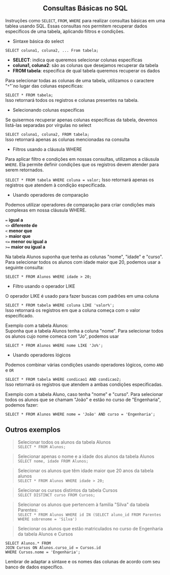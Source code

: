 ##  <center>Consultas Básicas no SQL</center>

Instruções como ``SELECT``,  ``FROM``,  ``WHERE`` para realizar consultas básicas em uma tablea usando SQL. Essas consultas nos permitem recuperar dados específicos de uma tabela, aplicando filtros e condições.

- Sintaxe básica do select

```SELECT coluna1, coluna2, ... From tabela;```

- **SELECT**: indica que queremos selecionar colunas específicas <br>
- **coluna1, coluna2**: são as colunas que desejamos recuperar da tabela <br>
- **FROM tabela**: especifica de qual tabela queremos recuperar os dados <br>

Para selecionar todas as colunas de uma tabela, utilizamos o caractere "``*``"`no lugar das colunas especificas:

```SELECT * FROM tabela;``` <br>
Isso retornará todos os registros e colunas presentes na tabela.

- Selecionando colunas específicas 

Se quisermos recuperar apenas colunas específicas da tabela, devemos listá-las separadas por vírgulas no select 

```SELECT coluna1, coluna2, FROM tabela;``` <br>
Isso retornará apenas as colunas mencionadas na consulta

- Filtros usando a cláusula WHERE

Para aplicar filtro e condições em nossas consultas, utilizamos a cláusula ``WHERE``. Ela permite definir condições que os registros devem atender para serem retornados. 

```SELECT * FROM tabela WHERE coluna = valor;```
Isso retornará apenas os registros que atendem à condição especificada.

- Usando operadores de comparação

Podemos utilizar operadores de comparação para criar condições mais complexas em nossa cláusula WHERE. 

``=`` __igual a__ <br>
``<>`` __diferente de__ <br>
``<`` __menor que__ <br>
``>`` __maior que__ <br>
``<=`` __menor ou igual a__ <br>
``>=`` __maior ou igual a__ <br>

Na tabela Alunos suponha que tenha as colunas "nome", "idade" e "curso". Para selecionar todos os alunos com idade maior que 20, podemos usar a seguinte consulta: 

```SELECT * FROM Alunos WHERE idade > 20;```

- Filtro usando o operador LIKE

O operador LIKE é usado para fazer buscas com padrões em uma coluna

```SELECT * FROM tabela WHERE coluna LIKE 'valor%';``` <br>
Isso retornará os registros em que a coluna começa com o valor especificado.

Exemplo com a tabela Alunos:<br>
Suponha que a tabela Alunos tenha a coluna "nome". Para selecionar todos os alunos cujo nome comeca com "Jo", podemos usar

```SELECT * FROM Alunos WHERE nome LIKE 'Jo%';```

- Usando operadores lógicos 

Podemos combinar várias condições usando operadores lógicos, como ``AND`` e ``OR``

```SELECT * FROM tabela WHERE condicao1 AND condicao2;```<br>
Isso retornará os registros que atendem a ambas condições especificadas.

Exemplo com a tabela Aluno, caso tenha "nome" e "curso". Para selecionar todos os alunos que se chamam "João" e estão no curso de "Engenharia", podemos fazer: 

```SELECT * FROM Alunos WHERE nome = 'João' AND curso = 'Engenharia'; ```

## Outros exemplos 

> Selecionar todos os alunos da tabela Alunos <br>
``SELECT * FROM Alunos;``

> Selecionar apenas o nome e a idade dos alunos da tabela Alunos <br>
``SELECT nome, idade FROM Alunos;``

> Selecionar os alunos que têm idade maior que 20 anos da tabela alunos <br>
``SELECT * FROM Alunos WHERE idade > 20;``

> Selecionar os cursos distintos da tabela Cursos <br>
``SELECT DISTINCT curso FROM Cursos;``

> Selecionar os alunos que pertencem à familia "Silva" da tabela Parentes: <br>
``SELECT * FROM Alunos WHERE id IN (SELECT aluno_id FROM Parentes WHERE sobrenome = 'Silva')``

> Selecionar os alunos que estão matriculados no curso de Engenharia da tabela Alunos e Cursos <br>

```
SELECT Alunos.* FROM 
JOIN Cursos ON Alunos.curso_id = Cursos.id
WHERE Cursos.nome = 'Engenharia';
````

Lembrar de adaptar a sintaxe e os nomes das colunas de acordo com seu banco de dados específico.